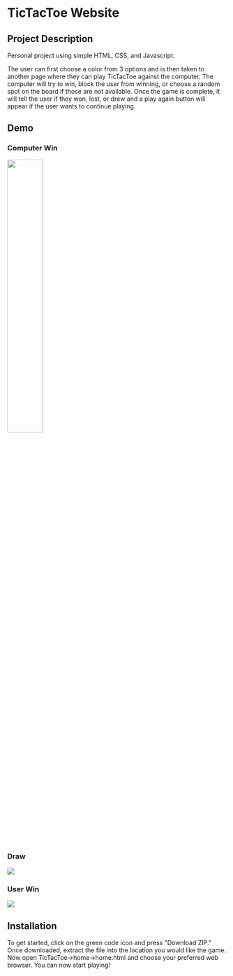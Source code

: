 # TicTacToe Website
## Project Description
Personal project using simple HTML, CSS, and Javascript.

The user can first choose a color from 3 options and is then taken to another page where they can play TicTacToe against the computer. The computer will try to win, block the user from winning, or choose a random spot on the board if those are not available. Once the game is complete, it will tell the user if they won, lost, or drew and a play again button will appear if the user wants to continue playing.

## Demo
### Computer Win
<img src="https://user-images.githubusercontent.com/84888206/236582206-51fbb099-3a0d-4657-9a39-0a4f6f32a2b8.gif" width=40% height=40% />

### Draw
![](https://user-images.githubusercontent.com/84888206/236583214-f2dba980-65a0-4887-aeef-f0a5f075fde6.gif)

### User Win
![](https://user-images.githubusercontent.com/84888206/236583208-3bd3052d-e647-4a7d-b1a0-d5cfb8f68c64.gif)

## Installation
To get started, click on the green code icon and press "Download ZIP." Once downloaded, extract the file into the location you would like the game. Now open TicTacToe->home->home.html and choose your preferred web browser.
You can now start playing!
